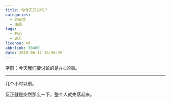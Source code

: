 ```yaml
---
title: 你今天开心吗？
categories:
  - 碎碎念
  - 由感
tags:
  - 开心
  - 迷茫
license: nd
abbrlink: 30460
date: 2018-06-11 18:56:35
---
```


字前：今天我们要讨论的是`开心`的事。

---

几个小时以前。

反正就是突然那么一下，整个人就失落起来。